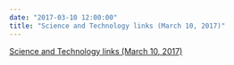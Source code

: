 ```yaml
---
date: "2017-03-10 12:00:00"
title: "Science and Technology links (March 10, 2017)"
---
```


[Science and Technology links (March 10, 2017)](/lemire/blog/2017/03-10-science-and-technology-links-march-10-2017)

